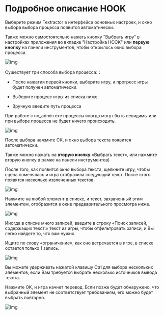 
# Подробное описание HOOK
 

Выберите режим Textractor в интерфейсе основных настроек, и окно выбора выбора процесса появится автоматически.

Также можно самостоятельно нажать кнопку "Выбрать игру" в настройках приложения во вкладке "Настройка HOOK" или **первую кнопку** на панели инструментов, чтобы открылось окно выбора процесса.


![img](../images/ru/toolbar3_ru.png) 


Существует три способа выбора процесса:：

* После нажатия первой кнопки, выберите игру, и прогресс игры будет получен автоматически.

* Выберите процесс игры из списка ниже.

* Вручную введите путь процесса

При работе с no_admin.exe процессы иногда могут быть невидимы или при выборе процесса не будет ничего происходить.

![img](../images/ru/selectprocess_ru.png)

После выбора нажмите OK, и окно выбора текста появится автоматически. 

Также можно нажать на **вторую кнопку** «Выбрать текст», или нажмите вторую кнопку в рамке на панели инструментов)

После того, как появится окно выбора текста, щелкните игру, чтобы сцена поменялась и игра отобразила следующий текст. После этого появятся несколько извлеченных текстов.

![img](../images/ru/selecttext_ru.png)

Нажмите на любой элемент в списке, и текст, захваченный этим элементом, отобразится в окне предварительного просмотра ниже.

![img](../images/ru/yulan_ru.png)

Иногда в списке много записей, введите в строку «Поиск записей, содержащих текст:» текст из игры, чтобы отфильтровать записи, и Вы легко найдете то, что вам нужно.

Ищите по слову «ограничение», как оно встречается в игре, в списке остается только 1 запись.

![img](../images/ru/filter_ru.png) 

Вы можете удерживать нажатой клавишу Ctrl для выбора нескольких элементов, если Вам требуется выбрать несколько источников вывода текста.

Нажмите OK, и игра начнет перевод. Если позже будет обнаружено, что выбранный элемент не соответствует требованиям, его можно будет выбрать повторно.



![img](../images/ru/reshook_ru.png)